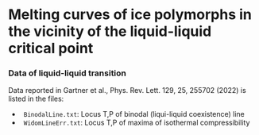 # Melting curves of ice polymorphs in the vicinity of the liquid-liquid critical point

### Data of liquid-liquid transition

Data reported in Gartner et al., Phys. Rev. Lett. 129, 25, 255702 (2022) is listed in the files:
* ``` BinodalLine.txt```: Locus T,P of binodal (liqui-liquid coexistence) line
* ``` WidomLineErr.txt```: Locus T,P of maxima of isothermal compressibility

